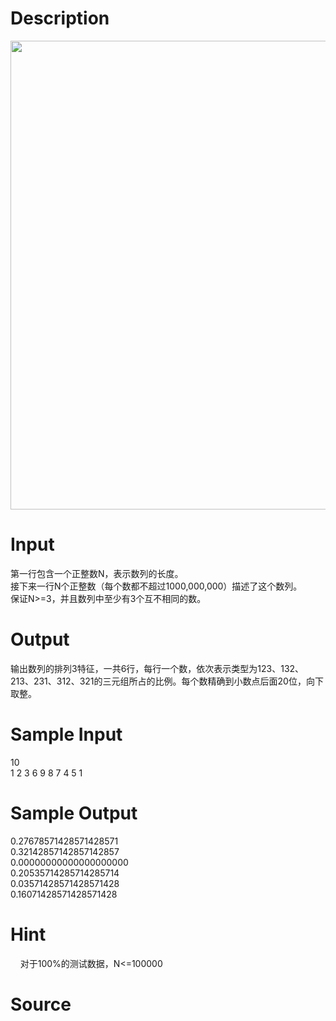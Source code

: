 
# Description

<div class="content"><p><img src="/source/bzoj/2837/img/aHR0cHM6Ly9seWRzeS5jb20vSnVkZ2VPbmxpbmUvdXBsb2FkLzIwMTUwOS8xMS5QTkc=.PNG" width="593" height="750" alt=""/></p>
<p></p></div>

# Input

<div class="content"><div>第一行包含一个正整数N，表示数列的长度。</div>
<div>接下来一行N个正整数（每个数都不超过1000,000,000）描述了这个数列。</div>
<div>保证N&gt;=3，并且数列中至少有3个互不相同的数。</div>
<p></p></div>

# Output

<div class="content"><div>输出数列的排列3特征，一共6行，每行一个数，依次表示类型为123、132、213、231、312、321的三元组所占的比例。每个数精确到小数点后面20位，向下取整。</div>
<p></p></div>

# Sample Input

<div class="content"><span class="sampledata">10<br/>
1 2 3 6 9 8 7 4 5 1<br/>
</span></div>

# Sample Output

<div class="content"><span class="sampledata">0.27678571428571428571<br/>
0.32142857142857142857<br/>
0.00000000000000000000<br/>
0.20535714285714285714<br/>
0.03571428571428571428<br/>
0.16071428571428571428<br/>
</span></div>

# Hint

<div class="content"><p></p><p>    对于100%的测试数据，N&lt;=100000</p><p></p></div>

# Source

<div class="content"><p><a href="problemset.php?search="></a></p></div>

